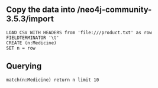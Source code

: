 ## Copy the data into /neo4j-community-3.5.3/import

```
LOAD CSV WITH HEADERS from 'file:///product.txt' as row
FIELDTERMINATOR '\t'
CREATE (n:Medicine)
SET n = row
```

## Querying
```
match(n:Medicine) return n limit 10
```
